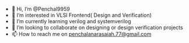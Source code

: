 - 👋 Hi, I’m @Penchal9959
- 👀 I’m interested in VLSI Frontend( Design and Verification)
- 🌱 I’m currently learning verilog and systemverilog
- 💞️ I’m looking to collaborate on designing or design verification projects
- 📫 How to reach me on penchalanarasaiah.77@gmail.com

<!---
Penchal9959/Penchal9959 is a ✨ special ✨ repository because its `README.md` (this file) appears on your GitHub profile.
You can click the Preview link to take a look at your changes.
--->
